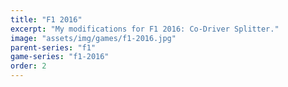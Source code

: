 ```yaml
---
title: "F1 2016"
excerpt: "My modifications for F1 2016: Co-Driver Splitter."
image: "assets/img/games/f1-2016.jpg"
parent-series: "f1"
game-series: "f1-2016"
order: 2
---
```

